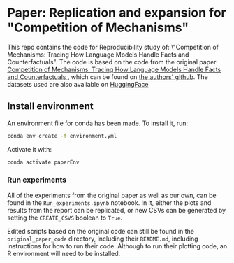 # Paper: Replication and expansion for "Competition of Mechanisms"
This repo contains the code for Reproducibility study of: \\"Competition of Mechanisms: Tracing How Language Models Handle Facts and Counterfactuals".
The code is based on the code from the original paper [Competition of Mechanisms: Tracing How Language Models Handle Facts and Counterfactuals
](https://arxiv.org/abs/2402.11655), which can be found on [the authors' github](https://github.com/francescortu/comp-mech).
The datasets used are also available on [HuggingFace](https://huggingface.co/datasets/francescortu/comp-mech)

## Install environment
An environment file for conda has been made. To install it, run:
```bash
conda env create -f environment.yml
```

Activate it with:
```bash
conda activate paperEnv
```

### Run experiments
All of the experiments from the original paper as well as our own, can be found in the `Run_experiments.ipynb` notebook. In it, either the plots and results from the report can be replicated, or new CSVs can be generated by setting the `CREATE_CSVS` boolean to `True`.

Edited scripts based on the original code can still be found in the `original_paper_code` directory, including their `README.md`, including instructions for how to run their code. Although to run their plotting code, an R environment will need to be installed.
